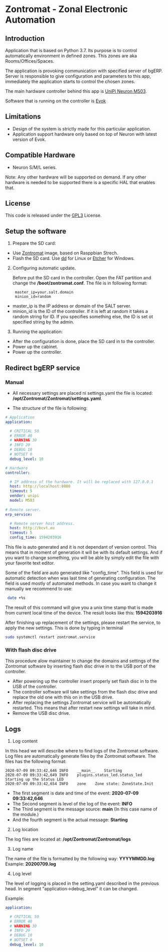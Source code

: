# Zontromat - Zonal Electronic Automation

## Introduction

Application that is based on Python 3.7.
Its purpose is to control automatically environment in defined zones.
This zones are aka Rooms/Offices/Spaces.

The application is provoking communication with specified server of bgERP.
Server is responsible to give configuration and parameters to this app,
immediately the application starts to control the chosen zones.

The main hardware controller behind this app is [UniPi Neuron M503](https://www.unipi.technology/unipi-neuron-m503-p104).

Software that is running on the controller is [Evok](https://www.unipi.technology/products/evok-47)

## Limitations

- Design of the system is strictly made for this particular application.
- Application support hardware only based on top of Neuron with latest version of Evok.

## Compatible Hardware

- Neuron S/M/L series.

Note: Any other hardware will be supported on demand. If any other hardware is needed to be supported there is a specific HAL that enables that.

## License

This code is released under the [GPL3](https://www.gnu.org/licenses/gpl-3.0.html) License.

## Setup the software

1. Prepare the SD card:

- Use [Zontromat]() image, based on Rasppbian Strech.
- Flash the SD card. Use [dd](http://man7.org/linux/man-pages/man1/dd.1.html) for Linux or [Etcher](https://www.balena.io/etcher/) for Windows.

2. Configuring automatic update.

    Before put the SD card in the controller.
Open the FAT partition and change the **/boot/zontromat.conf**.
The file is in following format:

        master_ip=your.salt.domain
        minion_id=random

 - master_ip is the IP address or domain of the SALT server.
 - minion_id is the ID of the controller. If it is left at random it takes a random string for ID. If you specifies something else, the ID is set ot specified string by the admin.

 3. Running the application:

- After the configuration is done, place the SD card in to the controller.
- Power up the cabinet.
- Power up the controller.

## Redirect bgERP service

### Manual

 - All necessary settings are placed ni settings.yaml the file is located: **/opt/Zontromat/Zontromat/settings.yaml**.

 - The structure of the file is following:

```yaml
# Application
application:

  # CRITICAL 50
  # ERROR 40
  # WARNING 30
  # INFO 20
  # DEBUG 10
  # NOTSET 0
  debug_level: 10

# Hardware
controller:

  # IP address of the hardware. It will be replaced with 127.0.0.1
  host: http://localhost:8080
  timeout: 5
  vendor: unipi
  model: M503
  
# Remote server.
erp_service:

  # Remote server host address.
  host: http://bcvt.eu
  timeout: 5
  config_time: 1594203916

```
This file is auto generated and it is not dependant of version control.
This means that in moment of generation it will be with its default settings. And if you want to change something, you will be able by simply edit the file with your favorite text editor.

Some of the field are auto generated like "config_time". This field is used for automatic detection when was last time of generating configuration. The field is used mostly of automated methods. In case you want to change it manually we recommend to use:

```sh
 date +%s
```

The result of this command will give you a unix time stamp that is made from current local time of the device. The result looks like this: **1594203916**

After finishing up replacement of the settings, please restart the service, to apply the new settings. This is done by typing in terminal

```sh
sudo systemctl restart zontromat.service
```

### With flash disc drive

This procedure alow maintainer to change the domains and settings of the Zontromat software by inserting flash disc drive in to the USB port of the controller.

 - After powering up the controller insert properly set flash disc in to the USB of the controller.
 - The controller software will take settings from the flash disc drive and replace the old one with this on in the USB drive.
 - After replacing the settings Zontromat service will be automatically restarted. This means that after restart new settings will take in mind.
 - Remove the USB disc drive.

## Logs

1. Log content

In this head we will describe where to find logs of the Zontromat software.
Log files are automatically generate files by the Zontromat software.
The files has the following format:

```log
2020-07-09 09:33:42,646	INFO	__main__	Starting
2020-07-09 09:33:42,649	INFO	plugins.status_led.status_led	Starting up the Status LED
2020-07-09 09:33:42,654	INFO	zone	Zone state: ZoneState.Init
```

 - The first segment is date and time of the event: **2020-07-09 09:33:42,646**
 - The Second segment is level of the log of the event: **INFO**
 - The Third segment is the message source: **__main__**
(In this case name of the module.)
 - And the fourth segment is the actual message: **Starting**

2. Log location

The log files are located at: **/opt/Zontromat/Zontromat/logs**

3. Log name

The name of the file is formatted by the following way: **YYYYMMDD.log**
Example: **20200709.log**

4. Log level

The level of logging is placed in the setting.yaml described in the previous head. In segment "application->debug_level" it can be changed.

Example:

```yaml
application:

  # CRITICAL 50
  # ERROR 40
  # WARNING 30
  # INFO 20
  # DEBUG 10
  # NOTSET 0
  debug_level: 10
```
